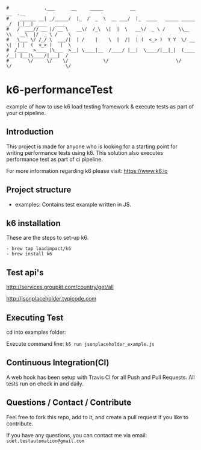 ```                                                                      
#             .___      __     _____          __                         __  .__               
#    ______ __| _/_____/  |_  /  _  \  __ ___/  |_  ____   _____ _____ _/  |_|__| ____   ____  
#   /  ___// __ |/ __ \   __\/  /_\  \|  |  \   __\/  _ \ /     \\__  \\   __\  |/  _ \ /    \ 
#   \___ \/ /_/ \  ___/|  | /    |    \  |  /|  | (  <_> )  Y Y  \/ __ \|  | |  (  <_> )   |  \
#  /____  >____ |\___  >__| \____|__  /____/ |__|  \____/|__|_|  (____  /__| |__|\____/|___|  /
#       \/     \/    \/             \/                         \/     \/                    \/ 
```

# k6-performanceTest
example of how to use k6 load testing framework & execute tests as part of your ci pipeline.


Introduction
------------
This project is made for anyone who is looking for a starting point for writing performance tests using k6. This solution also executes performance test as part of ci pipeline.

For more information regarding k6 please visit: https://www.k6.io

Project structure
-----
* examples:
Contains test example written in JS.


k6 installation
-----
These are the steps to set-up k6.

    - brew tap loadimpact/k6
    - brew install k6


Test api's
-----
http://services.groupkt.com/country/get/all

http://jsonplaceholder.typicode.com


Executing Test
------------
cd into examples folder:

Execute command line: `k6 run jsonplaceholder_example.js`


Continuous Integration(CI)
------------
A web hook has been setup with Travis CI for all Push and Pull Requests.  All tests run on check in and daily.


Questions / Contact / Contribute
------------
Feel free to fork this repo, add to it, and create a pull request if you like to contribute.

If you have any questions, you can contact me via email: `sdet.testautomation@gmail.com`
